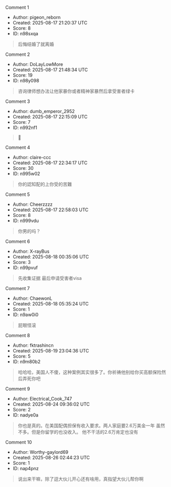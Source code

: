 Comment 1

- Author: pigeon_reborn
- Created: 2025-08-17 21:20:37 UTC
- Score: 8
- ID: n98sxqa

> 后悔结婚了就离婚

Comment 2

- Author: DoLayLowMore
- Created: 2025-08-17 21:48:34 UTC
- Score: 19
- ID: n98y098

> 咨询律师想办法让他家暴你或者精神家暴然后拿受害者绿卡

Comment 3

- Author: dumb_emperor_2952
- Created: 2025-08-17 22:15:09 UTC
- Score: 7
- ID: n992nf1

> 🍾

Comment 4

- Author: claire-ccc
- Created: 2025-08-17 22:34:17 UTC
- Score: 30
- ID: n995w02

> 你的認知配的上你受的苦難

Comment 5

- Author: Cheerzzzz
- Created: 2025-08-17 22:58:03 UTC
- Score: 8
- ID: n999vdu

> 你男的吗？

Comment 6

- Author: X-rayBus
- Created: 2025-08-18 00:35:06 UTC
- Score: 3
- ID: n99pvuf

> 先收集证据 最后申请受害者visa

Comment 7

- Author: ChaewonL
- Created: 2025-08-18 05:35:24 UTC
- Score: 1
- ID: n9aw0i0

> 屁眼怪滚

Comment 8

- Author: fktrashincn
- Created: 2025-08-19 23:04:36 UTC
- Score: 5
- ID: n9m80b2

> 哈哈哈，美国人不傻，这种案例其实很多了。你祈祷他别给你买高额保险然后弄死你吧

Comment 9

- Author: Electrical_Cook_747
- Created: 2025-08-24 09:36:02 UTC
- Score: 2
- ID: nadye0a

> 你也是真的。在美国配偶担保有收入要求。两人家庭要2.6万美金一年 虽然不多。但是你留学的也没收入。 他不干活的2.6万肯定也没有

Comment 10

- Author: Worthy-gaylord69
- Created: 2025-08-26 02:44:23 UTC
- Score: 1
- ID: nap4pnz

> 说出来干嘛，除了逗大伙儿开心还有啥用，真指望大伙儿帮你啊

